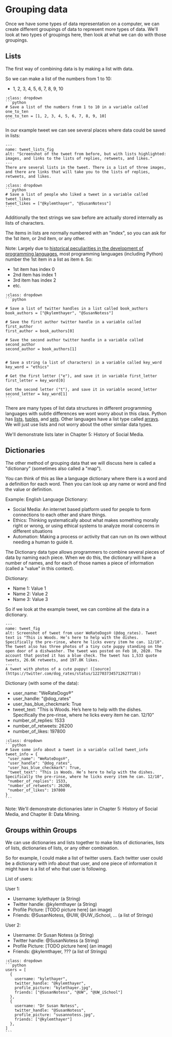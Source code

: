 # Grouping data

Once we have some types of data representation on a computer, we can create different groupings of data to represent more types of data. We'll look at two types of groupings here, then look at what we can do with those groupings.

## Lists
The first way of combining data is by making a list with data.

So we can make a list of the numbers from 1 to 10:
 - 1, 2, 3, 4, 5, 6, 7, 8, 9, 10

 ````{admonition} Click to see example Python code
 :class: dropdown
 ```python
 # Save a list of the numbers from 1 to 10 in a variable called one_to_ten
 one_to_ten = [1, 2, 3, 4, 5, 6, 7, 8, 9, 10]
 ```
 ````

In our example tweet we can see several places where data could be saved in lists:

 ```{figure} dog_tweet_with_lists.png
 ---
 name: tweet_lists_fig
 alt: "Screenshot of the tweet from before, but with lists highlighted: images, and links to the lists of replies, retweets, and likes."
 ---
 There are several lists in the tweet. There is a list of three images, and there are links that will take you to the lists of replies, retweets, and likes.
 ```

 ````{admonition} Click to see example Python code
 :class: dropdown
 ```python
 # Save a list of people who liked a tweet in a variable called tweet_likes
 tweet_likes = ["@kylemthayer", "@SusanNotess"]
 ```
 ````

Additionally the text strings we saw before are actually stored internally as lists of characters.


The items in lists are normally numbered with an "index", so you can ask for the 1st item, or 2nd item, or any other.

Note: Largely due to [historical peculiarities in the development of programming languages](https://en.wikipedia.org/wiki/Zero-based_numbering#Origin), most programming languages (including Python) number the 1st item in a list as item `0`. So:
- 1st item has index 0
- 2nd item has index 1
- 3rd item has index 2
- etc.

````{admonition} Click to see example Python code
:class: dropdown
```python

# Save a list of twitter handles in a list called book_authors
book_authors = ["@kylemthayer", "@SusanNotess"]

# Save the first author twitter handle in a variable called first_author
first_author = book_authors[0]

# Save the second author twitter handle in a variable called second_author
second_author = book_authors[1]


# Save a string (a list of characters) in a variable called key_word
key_word = "ethics"

# Get the first letter ("e"), and save it in variable first_letter
first_letter = key_word[0]

Get the second letter ("t"), and save it in variable second_letter
second_letter = key_word[1]
```
````

There are many types of list data structures in different programming languages with subtle differences we wont worry about in this class. Python has [lists](https://www.w3schools.com/python/python_lists.asp), [tuples](https://www.w3schools.com/python/python_tuples.asp), and [sets](https://www.w3schools.com/python/python_sets.asp). Other languages have a list type called [arrays](https://en.wikipedia.org/wiki/Array_data_type). We will just use lists and not worry about the other similar data types.

We'll demonstrate lists later in Chapter 5: History of Social Media.

## Dictionaries
The other method of grouping data that we will discuss here is called a "dictionary" (sometimes also called a "map").

You can think of this as like a language dictionary where there is a word and a definition for each word. Then you can look up any name or word and find the value or definition.

Example: English Language Dictionary:
- Social Media: An internet based platform used for people to form connections to each other and share things.
- Ethics: Thinking systematically about what makes something morally right or wrong, or using ethical systems to analyze moral concerns in different situations
- Automation: Making a process or activity that can run on its own without needing a human to guide it.

The Dictionary data type allows programmers to combine several pieces of data by naming each piece. When we do this, the dictionary will have a number of names, and for each of those names a piece of information (called a "value" in this context).

Dictionary:
- Name 1: Value 1
- Name 2: Value 2
- Name 3: Value 3

So if we look at the example tweet, we can combine all the data in a dictionary.
```{figure} dog_tweet.png
---
name: tweet_fig
alt: Screenshot of tweet from user WeRateDogs® (@dog_rates). Tweet text is "This is Woods. He’s here to help with the dishes. Specifically the pre-rinse, where he licks every item he can. 12/10". The tweet also has three photos of a tiny cute puppy standing on the open door of a dishwasher. The tweet was posted on Feb 10, 2020. The account that posted it has a blue check. The tweet has 1,533 quote tweets, 26.6K retweets, and 197.8K likes.
---
A tweet with photos of a cute puppy! ([source](https://twitter.com/dog_rates/status/1227037345712627718))
```

Dictionary (with some of the data):
 - user_name: "WeRateDogs®"
 - user_handle: "@dog_rates"
 - user_has_blue_checkmark: True
 - tweet_text: "This is Woods. He’s here to help with the dishes. Specifically the pre-rinse, where he licks every item he can. 12/10"
 - number_of_replies: 1533
 - number_of_retweets: 26200
 - number_of_likes: 197800

 ````{admonition} Click to see example Python code
 :class: dropdown
 ```python
 # Save some info about a tweet in a variable called tweet_info
 tweet_info = {
  "user_name": "WeRateDogs®",
  "user_handle": "@dog_rates",
  "user_has_blue_checkmark": True,
  "tweet_text": "This is Woods. He’s here to help with the dishes. Specifically the pre-rinse, where he licks every item he can. 12/10",
  "number_of_replies": 1533,
  "number_of_retweets": 26200,
  "number_of_likes": 197800
}
 ```
 ````


Note: We'll demonstrate dictionaries later in Chapter 5: History of Social Media, and Chapter 8: Data Mining.


## Groups within Groups
We can use dictionaries and lists together to make lists of dictionaries, lists of lists, dictionaries of lists, or any other combination.

So for example, I could make a list of twitter users. Each twitter user could be a dictionary with info about that user, and one piece of information it might have is a list of who that user is following.

List of users:

User 1:
- Username: kylethayer (a String)
- Twitter handle: @kylemthayer (a String)
- Profile Picture: [TODO picture here] (an image)
- Friends: @SusanNotess, @UW, @UW_iSchool, ... (a list of Strings)

User 2:
- Username: Dr Susan Notess (a String)
- Twitter handle: @SusanNotess (a String)
- Profile Picture: [TODO picture here] (an image)
- Friends: @kylemthayer, ??? (a list of Strings)


````{admonition} Click to see example Python code
:class: dropdown
```python
users = [
  {
    username: "kylethayer",
    twitter_handle: "@kylemthayer",
    profile_picture: "kylethayer.jpg",
    friends: ["@SusanNotess", "@UW", "@UW_iSchool"]
  },
  {
    username: "Dr Susan Notess",
    twitter_handle: "@SusanNotess",
    profile_picture: "susannotess.jpg",
    friends: ["@kylemthayer"]
  },
]
```
````
